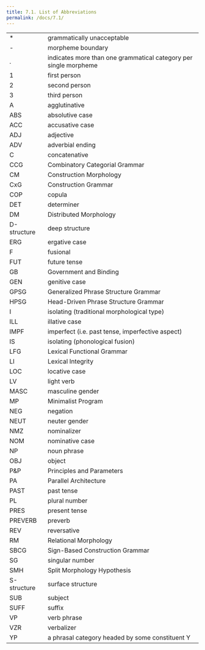 ```yaml
---
title: 7.1. List of Abbreviations
permalink: /docs/7.1/
---
```



|  |  |
|--|--|
|&#42;|grammatically unacceptable|
|-|morpheme boundary|
|.|indicates more than one grammatical category per single morpheme|
|1|first person|
|2|second person|
|3|third person|
|A|agglutinative|
|ABS|absolutive case|
|ACC|accusative case|
|ADJ|adjective|
|ADV|adverbial ending|
|C|concatenative|
|CCG|Combinatory Categorial Grammar|
|CM|Construction Morphology|
|CxG|Construction Grammar|
|COP|copula|
|DET|determiner|
|DM|Distributed Morphology|
|D-structure|deep structure|
|ERG|ergative case|
|F|fusional|
|FUT|future tense|
|GB|Government and Binding|
|GEN|genitive case|
|GPSG|Generalized Phrase Structure Grammar|
|HPSG|Head-Driven Phrase Structure Grammar|
|I|isolating (traditional morphological type)|
|ILL|illative case|
|IMPF|imperfect (i.e. past tense, imperfective aspect)|
|IS|isolating (phonological fusion)|
|LFG|Lexical Functional Grammar|
|LI|Lexical Integrity|
|LOC|locative case|
|LV|light verb|
|MASC|masculine gender|
|MP|Minimalist Program|
|NEG|negation|
|NEUT|neuter gender|
|NMZ|nominalizer|
|NOM|nominative case|
|NP|noun phrase|
|OBJ|object|
|P&P|Principles and Parameters|
|PA|Parallel Architecture|
|PAST|past tense|
|PL|plural number|
|PRES|present tense|
|PREVERB|preverb|
|REV|reversative|
|RM|Relational Morphology|
|SBCG|Sign-Based Construction Grammar|
|SG|singular number|
|SMH|Split Morphology Hypothesis|
|S-structure|surface structure|
|SUB|subject|
|SUFF|suffix|
|VP|verb phrase|
|VZR|verbalizer|
|YP|a phrasal category headed by some constituent Y|
